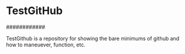# TestGitHub
############

TestGithub is a repository for showing the bare minimums of github and how to maneuever, function, etc.  
